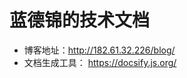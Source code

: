 <!-- _coverpage.md -->

# 蓝德锦的技术文档

- 博客地址：http://182.61.32.226/blog/
- 文档生成工具： https://docsify.js.org/
<!-- [GitHub](https://github.com/docsifyjs/docsify/) -->
<!-- [Get Started](#docsify) -->